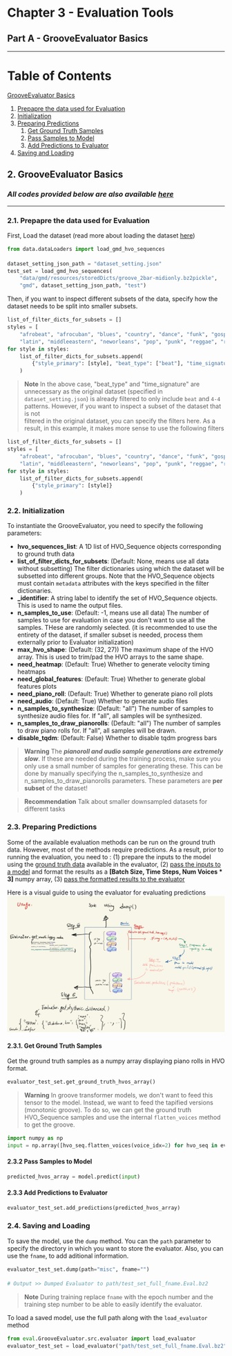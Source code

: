 # Chapter 3 - Evaluation Tools
## Part A - GrooveEvaluator Basics

-----

# Table of Contents
[GrooveEvaluator Basics](#2)
1. [Prepapre the data used for Evaluation](#2_i)
2. [Initialization](#2_ii)
3. [Preparing Predictions](#2_iii)
   1. [Get Ground Truth Samples](#2_iii_a)
   2. [Pass Samples to Model](#2_iii_b)
   3. [Add Predictions to Evaluator](#2_iii_c)
4. [Saving and Loading](#2_iv)

## 2. GrooveEvaluator Basics <a name="2"></a>

### _All codes provided below are also available [here](../../testers/evaluator/01_Basics_demo.py)_


---

### 2.1. Prepapre the data used for Evaluation <a name="2_i"></a>

First, Load the dataset (read more about loading the dataset [here](https://github.com/behzadhaki/VariationalMonotonicGrooveTransformer/blob/main/documentation/chapter1_Data/README.md#313-load-gmd-dataset-in-hvo_sequence-format-using-a-single-command---))
```python
from data.dataLoaders import load_gmd_hvo_sequences

dataset_setting_json_path = "dataset_setting.json"
test_set = load_gmd_hvo_sequences(
    "data/gmd/resources/storedDicts/groove_2bar-midionly.bz2pickle",
    "gmd", dataset_setting_json_path, "test")
```

Then, if you want to inspect different subsets of the data, specify how the dataset needs to be split into smaller subsets.
```python
list_of_filter_dicts_for_subsets = []
styles = [
    "afrobeat", "afrocuban", "blues", "country", "dance", "funk", "gospel", "highlife", "hiphop", "jazz",
    "latin", "middleeastern", "neworleans", "pop", "punk", "reggae", "rock", "soul"]
for style in styles:
    list_of_filter_dicts_for_subsets.append(
        {"style_primary": [style], "beat_type": ["beat"], "time_signature": ["4-4"]}
    )
```
> **Note**
> In the above case, "beat_type" and "time_signature" are unnecessary as the original dataset (specified in `dataset_setting.json`) 
> is already filtered to only include `beat` and `4-4` patterns. However, if you want to inspect a subset of the dataset that is not  
> filtered in the original dataset, you can specify the filters here. As a result, in this example, it makes more sense to use the following filters
> 

```python
list_of_filter_dicts_for_subsets = []
styles = [
    "afrobeat", "afrocuban", "blues", "country", "dance", "funk", "gospel", "highlife", "hiphop", "jazz",
    "latin", "middleeastern", "neworleans", "pop", "punk", "reggae", "rock", "soul"]
for style in styles:
    list_of_filter_dicts_for_subsets.append(
        {"style_primary": [style]}
    )
```


### 2.2. Initialization <a name="2_ii"></a>

To instantiate the GrooveEvaluator, you need to specify the following parameters:

- **hvo_sequences_list**: A 1D list of HVO_Sequence objects corresponding to ground truth data
- **list_of_filter_dicts_for_subsets**: (Default: None, means use all data without subsetting) The filter dictionaries using which the dataset will be subsetted into different groups. Note that the HVO_Sequence objects must contain `metadata` attributes with the keys specified in the filter dictionaries.
- **_identifier**: A string label to identify the set of HVO_Sequence objects. This is used to name the output files.
- **n_samples_to_use**: (Default: -1, means use all data) The number of samples to use for evaluation in case you don't want to use all the samples. THese are randomly selected.
         (it is recommended to use the entirety of the dataset, if smaller subset is needed, process them externally prior to Evaluator initialization)
- **max_hvo_shape**: (Default: (32, 27)) The maximum shape of the HVO array. This is used to trim/pad the HVO arrays to the same shape.
- **need_heatmap**: (Default: True) Whether to generate velocity timing heatmaps
- **need_global_features**: (Default: True) Whether to generate global features plots
- **need_piano_roll**: (Default: True) Whether to generate piano roll plots
- **need_audio**: (Default: True) Whether to generate audio files
- **n_samples_to_synthesize**: (Default: "all") The number of samples to synthesize audio files for. If "all", all samples will be synthesized.
- **n_samples_to_draw_pianorolls**: (Default: "all") The number of samples to draw piano rolls for. If "all", all samples will be drawn.
- **disable_tqdm**: (Default: False) Whether to disable tqdm progress bars


> **Warning**
> The **_pianoroll and audio sample generations are extremely slow_**. If these are needed during the training process, 
> make sure you only use a small number of samples for generating these. 
> This can be done by manually specifying the n_samples_to_synthesize and n_samples_to_draw_pianorolls parameters. 
> These parameters are **per subset** of the dataset!

> **Recommendation**
> Talk about smaller downsampled datasets for different tasks
> 
> 



### 2.3. Preparing Predictions <a name="(#2_iii)"></a>

Some of the available evaluation methods can be run on the ground truth data. However, most of the methods require 
predictions. As a result, prior to running the evaluation, you need to : 
    (1) prepare the inputs to the model using the [ground truth data](#2_iv_a) available in the evaluator, 
    (2) [pass the inputs to a model](#2_iv_b) and format the results as a **[Batch Size, Time Steps, Num Voices * 3]** numpy array, 
    (3) [pass the formatted results to the evaluator](#2_iv_c) 


Here is a visual guide to using the evaluator for evaluating predictions
<img src="img.png" width="600">



#### 2.3.1. Get Ground Truth Samples  <a name="2_iii_a"></a>
Get the ground truth samples as a numpy array displaying piano rolls in HVO format.

```python
evaluator_test_set.get_ground_truth_hvos_array()
```

> **Warning** In groove transformer models, we don't want to feed this tensor to the model. 
> Instead, we want to feed the tapified versions (monotonic groove).
> To do so, we can get the ground truth HVO_Sequence samples and use the internal `flatten_voices` 
> method to get the groove.

```python
import numpy as np
input = np.array([hvo_seq.flatten_voices(voice_idx=2) for hvo_seq in evaluator_test_set.get_ground_truth_hvo_sequences()])
```

#### 2.3.2 Pass Samples to Model <a name="2_iii_b"></a>
```python
predicted_hvos_array = model.predict(input)
```

#### 2.3.3 Add Predictions to Evaluator <a name="2_iii_c"></a>

```python
evaluator_test_set.add_predictions(predicted_hvos_array)
```

### 2.4. Saving and Loading <a name="2_iv"></a>

To save the model, use the `dump` method. You can the `path` parameter to specify the directory in which you want to store the evaluator. Also,
you can use the `fname`, to add aditional information.

```python
evaluator_test_set.dump(path="misc", fname="")

# Output >> Dumped Evaluator to path/test_set_full_fname.Eval.bz2
```

> **Note**
> During training replace `fname` with the epoch number and the training step number to be able to easily identify the evaluator.

To load a saved model, use the full path along with the `load_evaluator` method

```python
from eval.GrooveEvaluator.src.evaluator import load_evaluator
evaluator_test_set = load_evaluator("path/test_set_full_fname.Eval.bz2")
```

